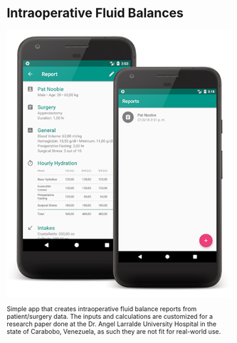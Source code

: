 Intraoperative Fluid Balances
====

<p align="center"> 
    <img src="https://github.com/eddnav/IFB/blob/master/readme-promo.png?raw=true">
</p>

Simple app that creates intraoperative fluid balance reports from patient/surgery data. The inputs and calculations are customized for a research paper done at the Dr. Angel Larralde University Hospital in the state of Carabobo, Venezuela, as such they are not fit for real-world use.
